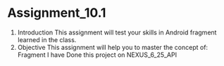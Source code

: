 # Assignment_10.1
1. Introduction
This assignment will test your skills in Android fragment learned in the class.
2. Objective
This assignment will help you to master the concept of:
Fragment
I have Done this project on NEXUS_6_25_API
